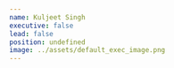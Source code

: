 ```yaml
---
name: Kuljeet Singh
executive: false
lead: false
position: undefined
image: ../assets/default_exec_image.png
---
```

